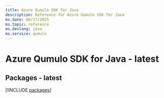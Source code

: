 ```yaml
---
title: Azure Qumulo SDK for Java
description: Reference for Azure Qumulo SDK for Java
ms.date: 09/17/2025
ms.topic: reference
ms.devlang: java
ms.service: qumulo
---
```

# Azure Qumulo SDK for Java - latest
## Packages - latest
[!INCLUDE [packages](qumulo-index.md)]